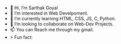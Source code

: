 - 👋 Hi, I’m Sarthak Goyal
- 👀 I’m interested in Web Develpoment.
- 🌱 I’m currently learning HTML, CSS, JS, C, Python.
- 💞️ I’m looking to collaborate on Web-Dev Projects.
- 📫 You can Reach me through my gmail.
- ⚡ Fun fact: 

<!---
Sarthak-G0yal/Sarthak-G0yal is a ✨ special ✨ repository because its `README.md` (this file) appears on your GitHub profile.
You can click the Preview link to take a look at your changes.
--->
